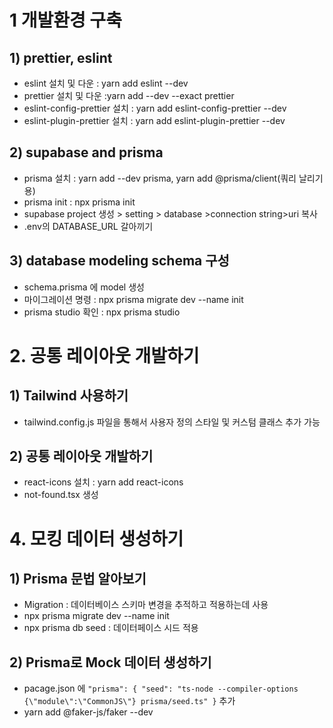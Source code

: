 # 1 개발환경 구축
## 1) prettier, eslint
- eslint 설치 및 다운 : yarn
 add eslint --dev
- prettier 설치 및 다운 :yarn
 add --dev --exact prettier
- eslint-config-prettier 설치 : yarn add eslint-config-prettier --dev
- eslint-plugin-prettier 설치 : yarn add eslint-plugin-prettier --dev

## 2) supabase and prisma
- prisma 설치 : yarn add --dev prisma, yarn add @prisma/client(쿼리 날리기용)
- prisma init : npx prisma init
- supabase project 생성 > setting > database >connection string>uri 복사 
- .env의 DATABASE_URL 갈아끼기

## 3) database modeling schema 구성
- schema.prisma 에 model 생성
- 마이그레이션 명령 : npx prisma migrate dev --name init
- prisma studio 확인 : npx prisma studio

# 2. 공통 레이아웃 개발하기
## 1) Tailwind 사용하기
- tailwind.config.js 파일을 통해서 사용자 정의 스타일 및 커스텀 클래스 추가 가능
## 2) 공통 레이아웃 개발하기
- react-icons 설치 : yarn add react-icons
- not-found.tsx 생성

# 4. 모킹 데이터 생성하기
## 1) Prisma 문법 알아보기
- Migration : 데이터베이스 스키마 변경을 추적하고 적용하는데 사용
- npx prisma migrate dev --name init
- npx prisma db seed : 데이터페이스 시드 적용
## 2) Prisma로 Mock 데이터 생성하기
- pacage.json 에 ```"prisma": {
  "seed": "ts-node --compiler-options {\"module\":\"CommonJS\"} prisma/seed.ts"
}```  추가
- yarn add @faker-js/faker --dev






